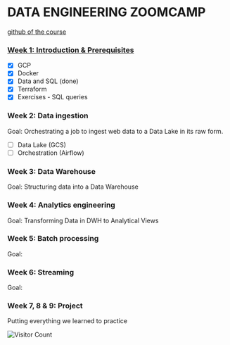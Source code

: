 # DATA ENGINEERING ZOOMCAMP
[github of the course](https://github.com/DataTalksClub/data-engineering-zoomcamp)

### [Week 1: Introduction & Prerequisites](https://github.com/uanve/data-engineering-zoomcamp/tree/main/week_1_basics)
- [x] GCP
- [x] Docker
- [x] Data and SQL (done)
- [x] Terraform
- [x] Exercises - SQL queries 

### Week 2: Data ingestion
Goal: Orchestrating a job to ingest web data to a Data Lake in its raw form.
- [ ] Data Lake (GCS)
- [ ] Orchestration (Airflow)

### Week 3: Data Warehouse
Goal: Structuring data into a Data Warehouse


### Week 4: Analytics engineering
Goal: Transforming Data in DWH to Analytical Views

### Week 5: Batch processing
Goal:

### Week 6: Streaming
Goal:

### Week 7, 8 & 9: Project
Putting everything we learned to practice

![Visitor Count](https://profile-counter.glitch.me/{uanve}/count.svg)
